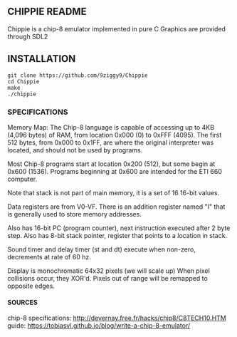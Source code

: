 ## CHIPPIE README

Chippie is a chip-8 emulator implemented in pure C
Graphics are provided through SDL2

## INSTALLATION

``` shell
git clone https://github.com/9ziggy9/Chippie
cd Chippie
make
./chippie
```

### SPECIFICATIONS
Memory Map:
The Chip-8 language is capable of accessing up to 4KB (4,096 bytes) of RAM, from location 0x000 (0) to 0xFFF (4095). The first 512 bytes, from 0x000 to 0x1FF, are where the original interpreter was located, and should not be used by programs.

Most Chip-8 programs start at location 0x200 (512), but some begin at 0x600 (1536). Programs beginning at 0x600 are intended for the ETI 660 computer.

Note that stack is not part of main memory, it is a set of 16 16-bit values.

Data registers are from V0-VF.
There is an addition register named "I" that is generally used to store memory addresses.

Also has 16-bit PC (program counter), next instruction executed after 2 byte step.
Also has 8-bit stack pointer, register that points to a location in stack.

Sound timer and delay timer (st and dt) execute when non-zero, decrements at rate of
60 hz.

Display is monochromatic 64x32 pixels (we will scale up)
When pixel collisions occur, they XOR'd.
Pixels out of range will be remapped to opposite edges.

#### SOURCES
chip-8 specifications: http://devernay.free.fr/hacks/chip8/C8TECH10.HTM
guide: https://tobiasvl.github.io/blog/write-a-chip-8-emulator/

